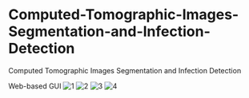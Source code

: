 # Computed-Tomographic-Images-Segmentation-and-Infection-Detection
Computed Tomographic Images Segmentation and Infection Detection


Web-based GUI
![1](https://user-images.githubusercontent.com/41145993/208718026-d0c29f2a-a33b-4c73-91ca-c3ca9da34dbc.PNG)
![2](https://user-images.githubusercontent.com/41145993/208718051-f795d8ad-4989-41f7-a0ac-be1c438242dc.PNG)
![3](https://user-images.githubusercontent.com/41145993/208718073-b57e58ee-c732-4d66-a62a-0f285bc483cb.PNG)
![4](https://user-images.githubusercontent.com/41145993/208718090-cf4b87b7-468f-4683-8d71-97e23b3abbc3.PNG)
